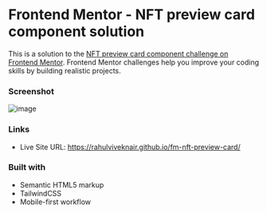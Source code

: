 # Frontend Mentor - NFT preview card component solution

This is a solution to the [NFT preview card component challenge on Frontend Mentor](https://www.frontendmentor.io/challenges/nft-preview-card-component-SbdUL_w0U). Frontend Mentor challenges help you improve your coding skills by building realistic projects. 

### Screenshot
![image](https://user-images.githubusercontent.com/68507071/216257991-c4d2aed1-f19f-4e4d-bb94-6b7d0ff529c6.png)



### Links

- Live Site URL: https://rahulviveknair.github.io/fm-nft-preview-card/

### Built with

- Semantic HTML5 markup
- TailwindCSS
- Mobile-first workflow


